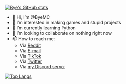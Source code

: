 [![Bye's GitHub stats](https://github-readme-stats.vercel.app/api?username=byemc)](https://github.com/byemc/)

- 👋 Hi, I’m @ByeMC
- 👀 I’m interested in making games and stupid projects
- 🌱 I’m currently learning Python
- 💞️ I’m looking to collaborate on nothing right now
- 📫 How to reach me:
  - Via [Reddit](https://reddit.com/u/UndercoverStampYT)
  - Via [E-mail](mailto:bye@byecorps.com)
  - Via [TikTok](https://tiktok.com/@byemc)
  - Via [Twitter](https://twitter.com/_ByeMC)
  - Via [my Discord server](https://discord.gg/x7xnw244Fb)

[![Top Langs](https://github-readme-stats.vercel.app/api/top-langs/?username=byemc&layout=compact)](#)
